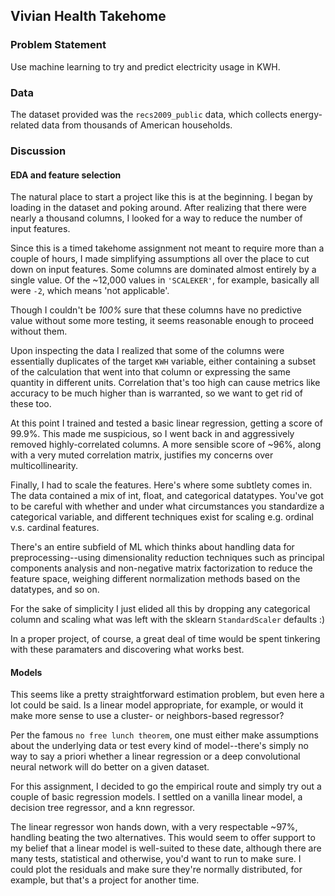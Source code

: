 ## Vivian Health Takehome

### Problem Statement

Use machine learning to try and predict electricity usage in KWH.

### Data

The dataset provided was the `recs2009_public` data, which collects energy-related data from thousands of American households.

### Discussion

#### EDA and feature selection

The natural place to start a project like this is at the beginning. I began by loading in the dataset and poking around. After realizing that there were nearly a thousand columns, I looked for a way to reduce the number of input features.

Since this is a timed takehome assignment not meant to require more than a couple of hours, I made simplifying assumptions all over the place to cut down on input features. Some columns are dominated almost entirely by a single value. Of the ~12,000 values in `'SCALEKER'`, for example, basically all were `-2`, which means 'not applicable'. 

Though I couldn't be *100%* sure that these columns have no predictive value without some more testing, it seems reasonable enough to proceed without them. 

Upon inspecting the data I realized that some of the columns were essentially duplicates of the target `KWH` variable, either containing a subset of the calculation that went into that column or expressing the same quantity in different units. Correlation that's too high can cause metrics like accuracy to be much higher than is warranted, so we want to get rid of these too. 

At this point I trained and tested a basic linear regression, getting a score of 99.9%. This made me suspicious, so I went back in and aggressively removed highly-correlated columns. A more sensible score of ~96%, along with a very muted correlation matrix, justifies my concerns over multicollinearity. 

Finally, I had to scale the features. Here's where some subtlety comes in. The data contained a mix of int, float, and categorical datatypes. You've got to be careful with whether and under what circumstances you standardize a categorical variable, and different techniques exist for scaling e.g. ordinal v.s. cardinal features. 

There's an entire subfield of ML which thinks about handling data for preprocessing--using dimensionality reduction techniques such as principal components analysis and non-negative matrix factorization to reduce the feature space, weighing different normalization methods based on the datatypes, and so on.

For the sake of simplicity I just elided all this by dropping any categorical column and scaling what was left with the sklearn `StandardScaler` defaults :)

In a proper project, of course, a great deal of time would be spent tinkering with these paramaters and discovering what works best. 

#### Models

This seems like a pretty straightforward estimation problem, but even here a lot could be said. Is a linear model appropriate, for example, or would it make more sense to use a cluster- or neighbors-based regressor?

Per the famous `no free lunch theorem`, one must either make assumptions about the underlying data or test every kind of model--there's simply no way to say a priori whether a linear regression or a deep convolutional neural network will do better on a given dataset. 

For this assignment, I decided to go the empirical route and simply try out a couple of basic regression models. I settled on a vanilla linear model, a decision tree regressor, and a knn regressor. 

The linear regressor won hands down, with a very respectable ~97%, handling beating the two alternatives. This would seem to offer support to my belief that a linear model is well-suited to these date, although there are many tests, statistical and otherwise, you'd want to run to make sure. I could plot the residuals and make sure they're normally distributed, for example, but that's a project for another time. 

